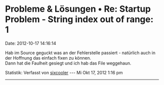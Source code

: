 Probleme & Lösungen • Re: Startup Problem - String index out of range: 1
========================================================================

Date: 2012-10-17 14:16:14

Hab im Source geguckt was an der Fehlerstelle passiert - natürlich auch
in der Hoffnung das einfach fixen zu können.\
Dann hat die Faulheit gesiegt und ich hab das File weggehaun.

Statistik: Verfasst von
[sixcooler](http://forum.yacy-websuche.de/memberlist.php?mode=viewprofile&u=274)
--- Mi Okt 17, 2012 1:16 pm

------------------------------------------------------------------------
